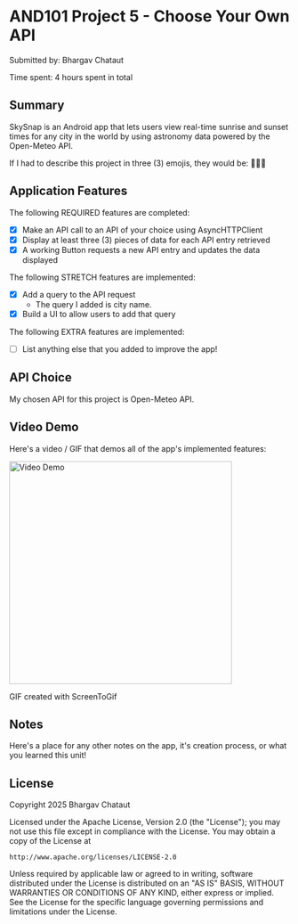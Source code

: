 # AND101 Project 5 - Choose Your Own API

Submitted by: Bhargav Chataut

Time spent: 4 hours spent in total

## Summary

SkySnap is an Android app that lets users view real-time sunrise and sunset times for any city in the world by using astronomy data powered by the Open-Meteo API.

If I had to describe this project in three (3) emojis, they would be: 🌅📍🔭

## Application Features

<!-- (This is a comment) Please be sure to change the [ ] to [x] for any features you completed.  If a feature is not checked [x], you might miss the points for that item! -->

The following REQUIRED features are completed:

- [X] Make an API call to an API of your choice using AsyncHTTPClient
- [X] Display at least three (3) pieces of data for each API entry retrieved
- [X] A working Button requests a new API entry and updates the data displayed

The following STRETCH features are implemented:

- [X] Add a query to the API request
  - The query I added is city name.
- [X] Build a UI to allow users to add that query

The following EXTRA features are implemented:

- [ ] List anything else that you added to improve the app!

## API Choice

My chosen API for this project is Open-Meteo API.

## Video Demo

Here's a video / GIF that demos all of the app's implemented features:

<img src="https://github.com/ggwellplayed4101/SkySnap/blob/main/app/assests/SkyNap.gif" title="SkySnap Demo" alt="Video Demo" width="400" />


GIF created with ScreenToGif

## Notes

Here's a place for any other notes on the app, it's creation process, or what you learned this unit!

## License

Copyright 2025 Bhargav Chataut

Licensed under the Apache License, Version 2.0 (the "License");
you may not use this file except in compliance with the License.
You may obtain a copy of the License at

    http://www.apache.org/licenses/LICENSE-2.0

Unless required by applicable law or agreed to in writing, software
distributed under the License is distributed on an "AS IS" BASIS,
WITHOUT WARRANTIES OR CONDITIONS OF ANY KIND, either express or implied.
See the License for the specific language governing permissions and
limitations under the License.
